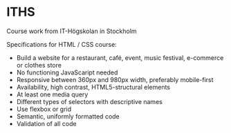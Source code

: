 # ITHS
Course work from IT-Högskolan in Stockholm

Specifications for HTML / CSS course:
* Build a website for a restaurant, café, event, music festival, e-commerce or clothes store
* No functioning JavaScaript needed
* Responsive between 360px and 980px width, preferably mobile-first
* Availability, high contrast, HTML5-structural elements
* At least one media query
* Different types of selectors with descriptive names
* Use flexbox or grid
* Semantic, uniformly formatted code
* Validation of all code


